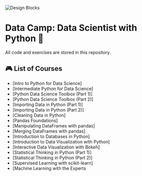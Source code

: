 ![Design Blocks](https://cs.utdallas.edu/files/2023/05/DAtA-science-KDD-article-header-GettyImages-1132986308-scaled-1.webp)

# Data Camp: Data Scientist with Python 🤖
 All code and exercises are stored in this repository.


## 🎮 List of Courses

  - [Intro to Python for Data Science]
  - [Intermediate Python for Data Science]
  - [Python Data Science Toolbox (Part 1)]
  - [Python Data Science Toolbox (Part 2)]
  - [Importing Data in Python (Part 1)]
  - [Importing Data in Python (Part 2)]
  - [Cleaning Data in Python]
  - [Pandas Foundations]
  - [Manipulating DataFrames with pandas]
  - [Merging DataFrames with pandas]
  - [Introduction to Databases in Python]
  - [Introduction to Data Visualization with Python]
  - [Interactive Data Visualization with Bokeh]
  - [Statistical Thinking in Python (Part 1)]
  - [Statistical Thinking in Python (Part 2)]
  - [Supervised Learning with scikit-learn]
  - [Machine Learning with the Experts
